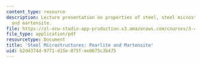 ```yaml
---
content_type: resource
description: Lecture presentation on properties of steel, steel microstructures, pearlite,
  and martensite.
file: https://ol-ocw-studio-app-production.s3.amazonaws.com/courses/3-40j-physical-metallurgy-fall-2009/b2d4374d9771d15e075fee0675c3b475_MIT3_40JF09_lec22.pdf
file_type: application/pdf
resourcetype: Document
title: 'Steel Microstructures: Pearlite and Martensite'
uid: b2d4374d-9771-d15e-075f-ee0675c3b475
---
```

